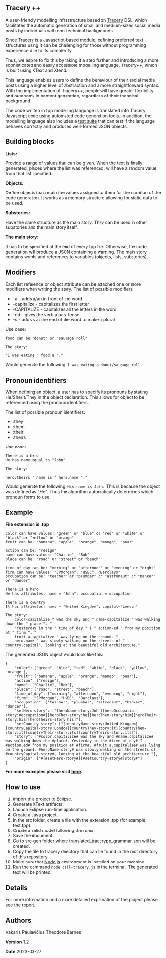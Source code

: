 ## Tracery ++

A user-friendly modelling infrastructure based on [Tracery](https://tracery.io) DSL, which facilitates the automatic generation of small and medium-sized social media posts by individuals with non-technical backgrounds.

Since Tracery is a Javascript-based module, defining preferred text structures using it can be challenging for those without programming experience due to its complexity.

Thus, we aspire to fix this by taking it a step further and introducing a more sophisticated and easily accessible modelling language, Tracery++, which is built using XText and Xtend.

This language enables users to define the behaviour of their social media posts using a higher level of abstraction and a more straightforward syntax. With the implementation of Tracery++, people will have greater flexibility and autonomy in content generation, regardless of their technical background.

The code written in tpp modelling language is translated into Tracery Javascript code using automated code generation tools. In addition, the modelling language also includes a [test suite](./Tests/) that can test if the language behaves correctly and produces well-formed JSON objects.

## Building blocks

**Lists:**

Provide a range of values that can be given. When the text is finally generated, places where the list was referenced, will have a random value from that list specified.

**Objects:**

Define objects that retain the values assigned to them for the duration of the code generation. It works as a memory structure allowing for static data to be used.

**Substories:**

Have the same structure as the main story. They can be used in other substories and the main story itself.

**The main story:**

It has to be specified at the end of every tpp file. Otherwise, the code generation will produce a JSON containing a warning. The main story contains words and references to variables (objects, lists, substories).

## Modifiers

Each list reference or object attribute can be attached one or more modifiers when writing the story.
The list of possible modifiers:

- -a - adds a/an in front of the word
- -capitalize - capitalizes the first letter
- -CAPITALIZE - capitalizes all the letters in the word
- -ed - gives the verb a past tense
- -s - adds s at the end of the word to make it plural

Use case:

```
food can be "donut" or "sausage roll"

The story:

"I was eating " food.a "."
```

Would generate the following: `I was eating a donut/sausage roll.`

## Pronoun identifiers

When defining an object, a user has to specify its pronouns by stating He/She/It/They in the object declaration. This allows for object to be referenced using the pronoun identifiers.

The list of possible pronoun identifiers:

- :they
- :them
- :their
- :theirs

Use case:

```
There is a hero
He has name equal to "John"

The story:

hero:theirs " name is " hero.name "."
```

Would generate the following: `His name is John.` This is because the object was defined as "He". Thus the algorithm automatically determines which pronoun forms to use.

## Example

**File extension is .tpp**

```
color can have values: "green" or "blue" or "red" or "white" or "black" or "yellow" or "orange"
fruit can be: "banana", "apple", "orange", "mango", "pear"

action can be: "resign"
name can have values: "Charlie", "Bob"
place can be: "road" or "street" or "beach"

time_of_day can be: "morning" or "afternoon" or "evening" or "night"
firm can have values: "JPMorgan", "HSBC", "Barclays"
occupation can be: "teacher" or "plumber" or "astronaut" or "banker" or "dancer"

There is a hero
He has attributes: name = "John", occupation = occupation

There is a country
It has attributes: name = "United Kingdom", capital="London"

The story:
	color-capitalize " was the sky and " name-capitalize " was walking down the " place ". "
	"Yesterday in the " time_of_day " I " action-ed " from my position at " firm ". "
	fruit-a-capitalize " was lying on the ground. "
	hero.name " was slowly walking on the streets of " country.capital", looking at the beautiful old architecture."
```

The generated JSON object would look like this:

```
{
	"color": ["green", "blue", "red", "white", "black", "yellow", "orange"],
	"fruit": ["banana", "apple", "orange", "mango", "pear"],
	"action": ["resign"],
	"name": ["Charlie", "Bob"],
	"place": ["road", "street", "beach"],
	"time_of_day": ["morning", "afternoon", "evening", "night"],
	"firm": ["JPMorgan", "HSBC", "Barclays"],
	"occupation": ["teacher", "plumber", "astronaut", "banker", "dancer"],
	"setHero-story": ["[heroName-story:John][heroOccupation-story:#occupation#][heroThey-story:he][heroThem-story:him][heroTheir-story:his][heroTheirs-story:his]"],
	"setCountry-story": ["[countryName-story:United Kingdom][countryCapital-story:London][countryThey-story:it][countryThem-story:it][countryTheir-story:its][countryTheirs-story:its]"],
	"story": ["#color.capitalize# was the sky and #name.capitalize# was walking down the #place#. Yesterday in the #time_of_day# I #action.ed# from my position at #firm#. #fruit.a.capitalize# was lying on the ground. #heroName-story# was slowly walking on the streets of #countryCapital-story#, looking at the beautiful old architecture."],
	"origin": ["#[#setHero-story#][#setCountry-story#]story#"]
}
```

**For more examples please visit [here](./extra_files/tpp/).**

## How to use

1. Import this project to Eclipse.
2. Generate XText artifacts.
3. Launch Eclipse run-time application.
4. Create a Java project.
5. In the src folder, create a file with the extension .tpp (for example, test.tpp).
6. Create a valid model following the rules.
7. Save the document.
8. Go to src-gen folder where translated_tracerypp_grammar.json will be created.
9. Copy the file to tracery directory that can be found in the root directory of this repository.
10. Make sure that [Node.js](https://nodejs.org/en) environment is installed on your machine.
11. Run the command `node call-tracery.js` in the terminal. The generated text will be printed.

## Details

For more information and a more detailed explanation of the project please see the [report](tracerypp-report.pdf).

## Authors

Vakaris Paulavičius
Theodore Barnes

**Version** 1.2

**Date** 2023-03-27
